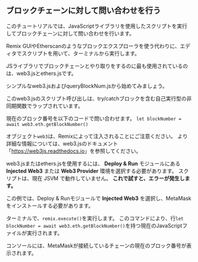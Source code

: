 ## ブロックチェーンに対して問い合わせを行う

このチュートリアルでは、JavaScriptライブラリを使用したスクリプトを実行してブロックチェーンに対して問い合わせを行います。

Remix GUIやEtherscanのようなブロックエクスプローラを使う代わりに、エディタでスクリプトを用いて、ターミナルから実行します。

JSライブラリでブロックチェーンとやり取りをするのに最も使用されているのは、web3.jsとethers.jsです。

シンプルなweb3.jsおよびqueryBlockNum.jsから始めてみましょう。

このweb3.jsのスクリプト呼び出しは、try/catchブロックを含む自己実行型の非同期関数でラップされています。

現在のブロック番号を以下のコードで問い合わせます。
`let blockNumber = await web3.eth.getBlockNumber()`

オブジェクト`web3`は、Remixによって注入されることにご注意ください。 より詳細な情報については、web3.jsのドキュメント「<a href="https://web3js.readthedocs.io/" target="_blank">https://web3js.readthedocs.io</a>」を参照してください。

web3.jsまたはethers.jsを使用するには、 **Deploy & Run** モジュールにある **Injected Web3** または  **Web3 Provider** 環境を選択する必要があります。  スクリプトは、現在 JSVM で動作していません。 **これで試すと、エラーが発生します。**

この例では、Deploy & Runモジュールで **Injected Web3** を選択し、MetaMaskをインストールする必要があります。

ターミナルで、`remix.execute()`を実行します。 このコマンドにより、行`let blockNumber = await web3.eth.getBlockNumber()`を持つ現在のJavaScriptファイルが実行されます。

コンソールには、MetaMaskが接続しているチェーンの現在のブロック番号が表示されます。

